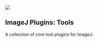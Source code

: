 [![](https://github.com/imagej/imagej-plugins-tools/actions/workflows/build-main.yml/badge.svg)](https://github.com/imagej/imagej-plugins-tools/actions/workflows/build-main.yml)

ImageJ Plugins: Tools
---------------------

A collection of core tool plugins for ImageJ.
